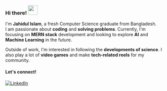 ### Hi there! <img src="https://camo.githubusercontent.com/d04509037f646eab5c2d6d130574ef059fa8eef92e45a139a827a8d06e9d5042/68747470733a2f2f656d6f6a69732e736c61636b6d6f6a69732e636f6d2f656d6f6a69732f696d616765732f313533363335313037352f343539342f626c6f622d776176652e676966" width="30"/>

I'm **Jahidul Islam**, a fresh Computer Science graduate from Bangladesh.  
I am passionate about **coding** and **solving problems**. Currently, I'm focusing on **MERN stack** development and looking to explore **AI** and **Machine Learning** in the future.


Outside of work, I'm interested in following the **developments of science**. I also play a lot of **video games** and make **tech-related reels** for my community.

#### Let's connect!

[![LinkedIn](https://img.shields.io/badge/-LinkedIn-blue)](https://www.linkedin.com/in/thisisjahid/)  
